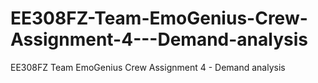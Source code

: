 # EE308FZ-Team-EmoGenius-Crew-Assignment-4---Demand-analysis
EE308FZ Team EmoGenius Crew Assignment 4 - Demand analysis
